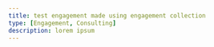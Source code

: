 ```yaml
---
title: test engagement made using engagement collection
type: [Engagement, Consulting]
description: lorem ipsum
---
```

